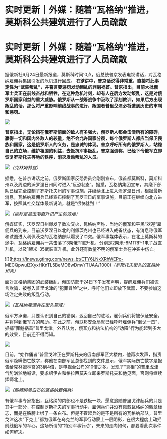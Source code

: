 # 实时更新｜外媒：随着“瓦格纳”推进，莫斯科公共建筑进行了人员疏散

# 实时更新｜外媒：随着“瓦格纳”推进，莫斯科公共建筑进行了人员疏散

据俄新社6月24日最新报道，莫斯科时间10点，俄总统普京发表电视讲话，对瓦格纳雇佣兵集团引发的危机进行回应。
**在演讲中，普京话说得非常重，直接将此事定性为“武装叛乱”，并誓言要惩罚发动叛乱的罪魁祸首。普京指出，目前大批俄军士兵正在前线奋战和牺牲，在这种危机时刻，却有人在后方发动叛乱，这是对俄罗斯国家利益的重大威胁。俄罗斯从一战等战争中汲取了深刻教训，如果后方出现叛乱的话，那么将严重影响前线战事的进行，叛国者普里戈津必将遭到历史的审判和惩罚。**

![](https://inews.gtimg.com/news_bt/OeMgIhTz6dGGGEXGyw210O2KlTU7bkylaxmBlaFqiLJUQAA/1000)

**普京指出，无论挡在俄罗斯前面的敌人有多强大，俄罗斯人都会击溃所有的障碍，赢得一切和国内外敌人的较量，绝不会允许国家分裂，每个俄罗斯人都应当保卫民族和国家，这是俄罗斯人的义务，是忠诚的体现。普京呼吁所有的俄罗斯人，站稳自己的立场，维护祖国的利益，去抵抗军事叛乱。普京强调称，已经下令俄军立即恢复罗斯托夫等地的秩序，消灭发动叛乱的人员。**

![](https://inews.gtimg.com/news_bt/OJKfyTHkD4uTPM5xBmA4rlATuUxOA8hwJMQd916YXQ3L8AA/1000)_（克林姆林宫）_

据悉，在普京讲话之前，俄罗斯国家反恐委员会刚刚宣布，俄首都莫斯科，莫斯科州以及周边的沃罗涅日州同时进入“反恐状态”。据悉，瓦格纳集团宣布，其麾下部队已经完全控制了罗斯托夫州的军事设施，并继续北上进入沃罗涅日州，根据最新消息，瓦格纳雇佣兵已经宣布控制了瓦罗涅日的军事设施，目前正在继续向北方进军，按照其社交媒体最新说法，就是“很快就到！”

![](https://inews.gtimg.com/news_bt/OSCvUMeeExUPEDX48zEbYuVaD1dPorgjAJFYOhm5LJwSQAA/1000)_（据称是被击落直升机产生的浓烟）_

俄媒证实，沃罗涅日州爆发了数次交火，瓦格纳声称，当地的俄军和平民“欢迎”雇佣兵的到来，目前沃罗涅日以北的利佩茨克州也已经进入戒备状态，有消息称俄军和试图进入利佩茨克的瓦格纳部队爆发了冲突。俄军事媒体表示，在北上莫斯科的途中，瓦格纳雇佣兵一共击落了3架俄军直升机，分别是2架米-8MTRP-1电子战直升机，以及1架米-35武装直升机，此外还有数量不明的俄军士兵在冲突中伤亡。

![](https://inews.gtimg.com/news_bt/OTY6LNxXRhWEPo-
MECQpwuIZXyxHKnTL5BeMO8wDmvYTUAA/1000)_（罗斯托夫街头的瓦格纳坦克）_

面对瓦格纳集团的武装叛乱，俄国防部于24日下午发布声明，提醒雇佣兵们被谎言欺骗，被卷入普里戈津的“犯罪冒险”之中，呼吁他们立即放下武器，不要参加这场注定失败的叛乱行动。

![](https://inews.gtimg.com/news_bt/OT_Ybk6Y329JnWS8uehepJhUenzjAgwLLOXtlSIuWK36AAA/1000)_（瓦格纳雇佣兵在街头警戒）_

俄军方承诺，只要认识到自己的错误，返回自己的驻地，雇佣兵们将被保证安全，并将得到俄军方的帮助。在此之前，俄联邦安全局就已经呼吁雇佣兵“倒戈一击”，抓捕“罪魁祸首”普里戈津。外界认为，俄军方和执法机构的“劝降”行为能起到多大的效果，目前还不得而知。

![](https://inews.gtimg.com/news_bt/O5BFVdSzlAerpCi8elbsCGgTrKboKLrDM3vNWhw9lnKBYAA/1000)

目前，“始作俑者”普里戈津正在罗斯托夫的俄南部军区大楼内，他再次发声，指责俄军隐瞒伤亡数字，称他在南部军区总部找到的文件显示，俄军实际伤亡数字是报告给克林姆林宫的3到4倍，是电视台公布的10倍之多。发现了“真相”的普里戈津气势汹汹地喊话，要求绍伊古和格拉西莫夫立即来罗斯托夫和他见面，否则将继续挥师北上。

![](https://inews.gtimg.com/news_bt/OGzPYg8OD6GxftHlAmifm0Bvc4BM5ufYc_7DUAKt5Dm1oAA/1000)_（胳膊绑着白布的瓦格纳雇佣兵）_

有俄军事专家指出，瓦格纳的内部也不是铁板一块，愿意追随普里戈津起兵的只是其中一部分，在控制罗斯托夫的军事行动中，雇佣兵们并没有佩戴瓦格纳的徽章标志，而是在胳膊上绑了一条白布。但是不管起兵的是不是所有的瓦格纳部队，普里戈津这次“下克上”都为俄军在乌克兰的军事行动蒙上一层阴影，在很大程度上动摇前线俄军的军心，这场所谓的“特别军事行动”，未来的走向如何，都要看此次事件如何解决。

